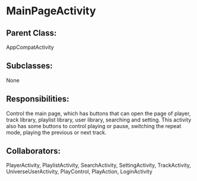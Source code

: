 # MainPageActivity

## Parent Class:
AppCompatActivity

## Subclasses:
None

## Responsibilities:
Control the main page, which has buttons that can open the page of player, track library, playlist library, user library, searching and setting. This activity also has some buttons to control playing or pause, switching the repeat mode, playing the previous or next track.

## Collaborators:
PlayerActivity, PlaylistActivity, SearchActivity, SettingActivity, TrackActivity, UniverseUserActivity, PlayControl, PlayAction, LoginActivity
